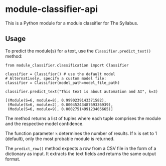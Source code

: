 # module-classifier-api

This is a Python module for a module classifier for The Syllabus.


## Usage
To predict the module(s) for a text, use the `Classifier.predict_text()`
 method:
```
from module_classifier.classification import Classifier

classifier = Classifier() # use the default model
# Alternatively, specify a custom model file:
classifier = Classifier(model_path=model_file_path)

classifier.predict_text("This text is about automation and AI", k=3)

[(Module(S=6, module=8), 0.9990239143371582),
 (Module(S=6, module=2), 0.0004524348769336939),
 (Module(S=6, module=9), 0.0002751499123405665)]
```

The method returns a list of tuples where each tuple comprises the module and the respective model 
confidence.
 
The function parameter `k` determines the number of results.
If `k` is set to 1 (default), only the most probable module is returned.

The `predict_row()` method expects a row from a CSV file in the form of a 
dictionary as input.
It extracts the text fields and returns the same output format.

